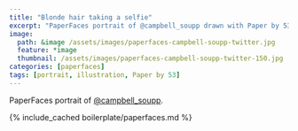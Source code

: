 ```yaml
---
title: "Blonde hair taking a selfie"
excerpt: "PaperFaces portrait of @campbell_soupp drawn with Paper by 53 on an iPad."
image: 
  path: &image /assets/images/paperfaces-campbell-soupp-twitter.jpg 
  feature: *image
  thumbnail: /assets/images/paperfaces-campbell-soupp-twitter-150.jpg
categories: [paperfaces]
tags: [portrait, illustration, Paper by 53]
---
```


PaperFaces portrait of [@campbell_soupp](https://twitter.com/campbell_soupp).

{% include_cached boilerplate/paperfaces.md %}
